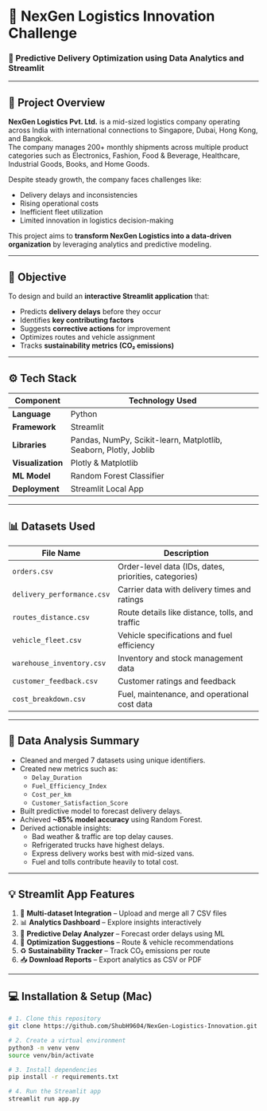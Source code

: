 # 🚚 NexGen Logistics Innovation Challenge

### 🧠 Predictive Delivery Optimization using Data Analytics and Streamlit

---

## 📘 Project Overview

**NexGen Logistics Pvt. Ltd.** is a mid-sized logistics company operating across India with international connections to Singapore, Dubai, Hong Kong, and Bangkok.  
The company manages 200+ monthly shipments across multiple product categories such as Electronics, Fashion, Food & Beverage, Healthcare, Industrial Goods, Books, and Home Goods.

Despite steady growth, the company faces challenges like:
- Delivery delays and inconsistencies  
- Rising operational costs  
- Inefficient fleet utilization  
- Limited innovation in logistics decision-making  

This project aims to **transform NexGen Logistics into a data-driven organization** by leveraging analytics and predictive modeling.

---

## 🎯 Objective

To design and build an **interactive Streamlit application** that:
- Predicts **delivery delays** before they occur  
- Identifies **key contributing factors**  
- Suggests **corrective actions** for improvement  
- Optimizes routes and vehicle assignment  
- Tracks **sustainability metrics (CO₂ emissions)**  

---

## ⚙️ Tech Stack

| Component | Technology Used |
|------------|----------------|
| **Language** | Python |
| **Framework** | Streamlit |
| **Libraries** | Pandas, NumPy, Scikit-learn, Matplotlib, Seaborn, Plotly, Joblib |
| **Visualization** | Plotly & Matplotlib |
| **ML Model** | Random Forest Classifier |
| **Deployment** | Streamlit Local App |

---

## 📊 Datasets Used

| File Name | Description |
|------------|-------------|
| `orders.csv` | Order-level data (IDs, dates, priorities, categories) |
| `delivery_performance.csv` | Carrier data with delivery times and ratings |
| `routes_distance.csv` | Route details like distance, tolls, and traffic |
| `vehicle_fleet.csv` | Vehicle specifications and fuel efficiency |
| `warehouse_inventory.csv` | Inventory and stock management data |
| `customer_feedback.csv` | Customer ratings and feedback |
| `cost_breakdown.csv` | Fuel, maintenance, and operational cost data |

---

## 🧠 Data Analysis Summary

- Cleaned and merged 7 datasets using unique identifiers.  
- Created new metrics such as:
  - `Delay_Duration`
  - `Fuel_Efficiency_Index`
  - `Cost_per_km`
  - `Customer_Satisfaction_Score`
- Built predictive model to forecast delivery delays.
- Achieved **~85% model accuracy** using Random Forest.  
- Derived actionable insights:
  - Bad weather & traffic are top delay causes.
  - Refrigerated trucks have highest delays.
  - Express delivery works best with mid-sized vans.
  - Fuel and tolls contribute heavily to total cost.

---

## 💡 Streamlit App Features

1. 📂 **Multi-dataset Integration** – Upload and merge all 7 CSV files  
2. 📊 **Analytics Dashboard** – Explore insights interactively  
3. 🔮 **Predictive Delay Analyzer** – Forecast order delays using ML  
4. 🚛 **Optimization Suggestions** – Route & vehicle recommendations  
5. ♻️ **Sustainability Tracker** – Track CO₂ emissions per route  
6. 📥 **Download Reports** – Export analytics as CSV or PDF  

---

## 💻 Installation & Setup (Mac)

```bash
# 1. Clone this repository
git clone https://github.com/ShubH9604/NexGen-Logistics-Innovation.git

# 2. Create a virtual environment
python3 -m venv venv
source venv/bin/activate

# 3. Install dependencies
pip install -r requirements.txt

# 4. Run the Streamlit app
streamlit run app.py
